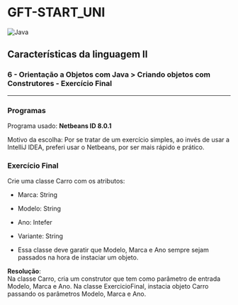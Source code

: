 # GFT-START_UNI

![Java](https://img.shields.io/badge/java-%23ED8B00.svg?style=for-the-badge&logo=java&logoColor=white)

## Características da linguagem II  
### 6 - Orientação a Objetos com Java > Criando objetos com Construtores - Exercício Final

***

### Programas
Programa usado: **Netbeans ID 8.0.1**  

Motivo da escolha: Por se tratar de um exercício simples, ao invés de usar a IntelliJ IDEA, preferi usar o Netbeans, por ser mais rápido e prático.  

### Exercício Final  
Crie uma classe Carro com os atributos:  
- Marca: String  
- Modelo: String  
- Ano: Intefer  
- Variante: String  

- Essa classe deve garatir que Modelo, Marca e Ano sempre sejam passados na hora de instaciar um objeto.  

**Resolução**:  
Na classe Carro, cria um construtor que tem como parâmetro de entrada Modelo, Marca e Ano. 
Na classe ExercicioFinal, instacia objeto Carro passando os parâmetros Modelo, Marca e Ano.  
